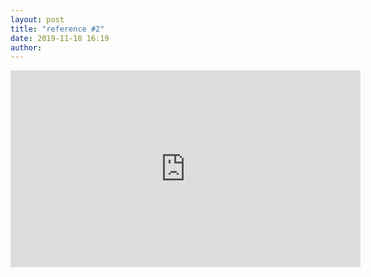 ```yaml
---
layout: post
title: "reference #2"
date: 2019-11-18 16:19
author:
---
```


<iframe width="560" height="315" src="https://www.youtube.com/embed/9fZ0-T80YD8" frameborder="0" allow="accelerometer; autoplay; encrypted-media; gyroscope; picture-in-picture" allowfullscreen></iframe>

